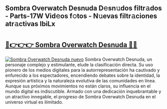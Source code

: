 ## Sombra Overwatch Desnuda D𝚎sn𝚞dos filtr𝚊dos - Parts-17W Vid𝚎os f𝚘tos - N𝚞evas filtr𝚊ciones atr𝚊ctivas IbiLx

# <h2><a href="http://mb0gu8.tromn.icu/?c=Sombra+Overwatch+Desnuda">🔗👉👉👉 Sombra Overwatch Desnuda 🔗🔗</a></h2>

[![Sombra Overwatch Desnuda nuevo](https://i.imgur.com/pEAQMta.gif)](http://mb0gu8.tromn.icu/?c=Sombra+Overwatch+Desnuda)
Sombra Overwatch Desnuda, un personaje complejo y estimulante, elude la clasificación directa. Su uso pionero de los medios digitales para la autorrepresentación ha cautivado y enfurecido a los espectadores, encendiendo debates sobre la identidad, la expresión artística y la naturaleza evolutiva de las comunidades en línea. Aunque sus próximos movimientos no están claros, su influencia en el mundo digital es indiscutible. Armado con una dedicación inquebrantable y un atractivo innegable, el progreso de Sombra Overwatch Desnuda en el universo virtual es ilimitado.
